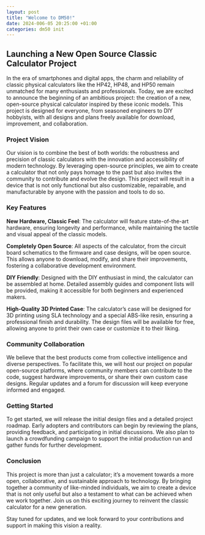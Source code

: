 ```yaml
---
layout: post
title: "Welcome to DM50!"
date: 2024-006-05 20:25:00 +01:00
categories: dm50 init
---
```



## Launching a New Open Source Classic Calculator Project

In the era of smartphones and digital apps, the charm and reliability of classic physical calculators like the HP42, HP48, and HP50 remain unmatched for many enthusiasts and professionals. Today, we are excited to announce the beginning of an ambitious project: the creation of a new, open-source physical calculator inspired by these iconic models. This project is designed for everyone, from seasoned engineers to DIY hobbyists, with all designs and plans freely available for download, improvement, and collaboration.

### Project Vision

Our vision is to combine the best of both worlds: the robustness and precision of classic calculators with the innovation and accessibility of modern technology. By leveraging open-source principles, we aim to create a calculator that not only pays homage to the past but also invites the community to contribute and evolve the design. This project will result in a device that is not only functional but also customizable, repairable, and manufacturable by anyone with the passion and tools to do so.

### Key Features

**New Hardware, Classic Feel**: The calculator will feature state-of-the-art hardware, ensuring longevity and performance, while maintaining the tactile and visual appeal of the classic models.
   
**Completely Open Source**: All aspects of the calculator, from the circuit board schematics to the firmware and case designs, will be open source. This allows anyone to download, modify, and share their improvements, fostering a collaborative development environment.

**DIY Friendly**: Designed with the DIY enthusiast in mind, the calculator can be assembled at home. Detailed assembly guides and component lists will be provided, making it accessible for both beginners and experienced makers.

**High-Quality 3D Printed Case**: The calculator’s case will be designed for 3D printing using SLA technology and a special ABS-like resin, ensuring a professional finish and durability. The design files will be available for free, allowing anyone to print their own case or customize it to their liking.

### Community Collaboration

We believe that the best products come from collective intelligence and diverse perspectives. To facilitate this, we will host our project on popular open-source platforms, where community members can contribute to the code, suggest hardware improvements, or share their own custom case designs. Regular updates and a forum for discussion will keep everyone informed and engaged.

### Getting Started

To get started, we will release the initial design files and a detailed project roadmap. Early adopters and contributors can begin by reviewing the plans, providing feedback, and participating in initial discussions. We also plan to launch a crowdfunding campaign to support the initial production run and gather funds for further development.

### Conclusion

This project is more than just a calculator; it’s a movement towards a more open, collaborative, and sustainable approach to technology. By bringing together a community of like-minded individuals, we aim to create a device that is not only useful but also a testament to what can be achieved when we work together. Join us on this exciting journey to reinvent the classic calculator for a new generation.

Stay tuned for updates, and we look forward to your contributions and support in making this vision a reality.
